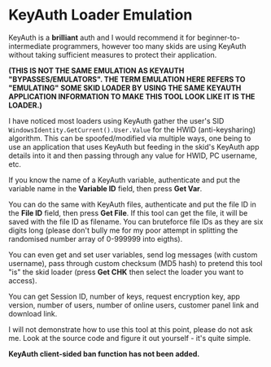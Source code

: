 # KeyAuth Loader Emulation
KeyAuth is a **brilliant** auth and I would recommend it for beginner-to-intermediate programmers, however too many skids are using KeyAuth without taking sufficient measures to protect their application.

**(THIS IS NOT THE SAME EMULATION AS KEYAUTH "BYPASSES/EMULATORS". THE TERM EMULATION HERE REFERS TO "EMULATING" SOME SKID LOADER BY USING THE SAME KEYAUTH APPLICATION INFORMATION TO MAKE THIS TOOL LOOK LIKE IT IS THE LOADER.)**

I have noticed most loaders using KeyAuth gather the user's SID ``WindowsIdentity.GetCurrent().User.Value`` for the HWID (anti-keysharing) algorithm. This can be spoofed/modified via multiple ways, one being to use an application that uses KeyAuth but feeding in the skid's KeyAuth app details into it and then passing through any value for HWID, PC username, etc.

If you know the name of a KeyAuth variable, authenticate and put the variable name in the **Variable ID** field, then press **Get Var**.

You can do the same with KeyAuth files, authenticate and put the file ID in the **File ID** field, then press **Get File**. If this tool can get the file, it will be saved with the file ID as filename. You can bruteforce file IDs as they are six digits long (please don't bully me for my poor attempt in splitting the randomised number array of 0-999999 into eigths).

You can even get and set user variables, send log messages (with custom username), pass through custom checksum (MD5 hash) to pretend this tool "is" the skid loader (press **Get CHK** then select the loader you want to access).

You can get Session ID, number of keys, request encryption key, app version, number of users, number of online users, customer panel link and download link.

I will not demonstrate how to use this tool at this point, please do not ask me. Look at the source code and figure it out yourself - it's quite simple.

**KeyAuth client-sided ban function has not been added.**
